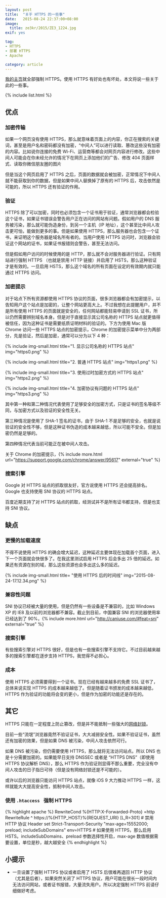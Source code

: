 ```yaml
---
layout: post
title:  "关于 HTTPS 的一些事"
date:   2015-08-24 22:37:00+08:00
image:
  title: ze3kr/2015/ZE3_1224.jpg
exif: yes

tag: 
- HTTPS
- 部署 HTTPS
- Apache

category: article
---
```

[我的主页](/)就全部强制 HTTPS。使用 HTTPS 有好处也有坏处，本文将说一些关于此的一些事。

{% include list.html %}

## 优点

### 加密传输

如果一个网页没有使用 HTTPS，那么就意味着页面上的内容，你正在搜索的关键词，甚至是用户名和密码都没有加密，“中间人”可以进行读取、篡改这些没有加密的内容。比如说你连接的免费 Wi-Fi、运营商等都会对网页内容进行修改。这些中间人可能会在你未经允许的情况下在网页上添加他们的广告、修改 404 页面样式、读取你微信朋友圈的图片

但是当这个网页启用了 HTTPS 之后，页面的数据就会被加密，正常情况下中间人就不能获取到你的数据，但是如果中间人替换掉了原有的 HTTPS 后，攻击依然是可能的，所以 HTTPS 还有验证的作用。

### 验证

HTTPS 除了可以加密，同时也必须包含一个证书用于验证，通常浏览器都会检验这个证书，如果证书错误会警告用户正在访问的网站有问题。假如用户的 DNS 服务被污染，那么就可能伪造身份，到另一个主机（IP 地址），这个甚至比中间人攻击更可怕，能做到更多的事。但是如果使用 HTTPS，那么服务器也会包含一个证书，来证明这个服务器是域名所有者的。当用户使用 HTTPS 访问时，浏览器会验证这个网站的证书，如果证书报错则会警告，甚至无法访问。

但是假如用户访问的时候使用的是 HTTP，那么就不会对服务器进行验证。只有网站进行强制 HTTPS （也就是禁用 HTTP 链接）并启用了 HSTS，那么这种验证才是有效的。一旦启用 HSTS，那么这个域名的所有页面在设定的有效期内就只能通过 HTTPS 访问。

### 加密提示

对于站点下所有资源都使用 HTTPS 协议的页面，很多浏览器都会有加密提示，以告知用户这个站点是加密的，让整个网站更高大上。不过我想在此提醒用户，并不是所有使用 HTTPS 的页面就是安全的，任何网站都能轻易申请到 SSL 证书，所以仍然需要辨别域名本身。但是对于直接显示其公司名称的 HTTPS 站点就更值得被信任，因为这种证书是需要纸质证明材料的验证的。下方为使用 Mac 版 Chrome 访问一些 HTTPS 站点的加密提示，Chrome 的加密提示菜单中分为两部分，先是验证，然后是加密，通常可以分为以下 4 种：

{% include img-small.html title="1. 显示公司名称的 HTTPS 站点" img="https0.png" %}

{% include img-small.html title="2. 普通 HTTPS 站点" img="https1.png" %}

{% include img-small.html title="3. 使用过时加密方式的 HTTPS 站点" img="https2.png" %}

{% include img-small.html title="4. 加密协议有问题的 HTTPS 站点" img="https3.png" %}

其中第一种和第二种情况代表使用了足够安全的加密方式，只是证书的签名等级不同，与加密方式以及验证的安全性无关。

第三种情况是使用了 SHA-1 签名的证书，由于 SHA-1 不是足够的安全，也就是说验证的安全性不够，但是这种证书伪造的成本越来越低，所以可能不安全。但是加密仍然是足够的。

第四种情况代表当前可能正在被中间人攻击。

关于 Chrome 的加密提示，{% include more.html url="https://support.google.com/chrome/answer/95617" external="true" %}

### 搜索引擎

Google 对 HTTPS 站点的抓取很友好，官方说使用 HTTPS 还会提高排名。Google 也支持使用 SNI 协议的 HTTPS 站点。

百度近期支持了对 HTTPS 站点的抓取，经测试并不是所有证书都支持，但是也支持 SNI 协议。

## 缺点

### 更慢的加载速度

不得不说使用 HTTPS  的确会增大延迟，这种延迟主要体现在加载首个页面，进入下一个页面就会快很多了。在我这里测试启用 HTTPS 后会多出 25 倍的延迟。如果还有资源在别的域，那么这些资源也会多出这么多的延迟。

{% include img-small.html title= "使用 HTTPS 后的时间线" img="2015-08-24-17.12.34.png" %}

### 兼容性问题

SNI 协议已经被大量的使用，但是仍然有一些设备是不兼容的，比如 Windows XP 的 IE8 及以前的浏览器都不兼容。截止到目前，中国兼容 SNI 的浏览器使用率已经达到了 90%，{% include more.html url="http://caniuse.com/#feat=sni" external="true" %}

### 搜索引擎

有些搜索引擎对 HTTPS 很好，但是也有一些搜索引擎不支持它。不过目前越来越多的搜索引擎都在逐步支持 HTTPS，我觉得不必担心。

### 成本

使用 HTTPS 必须需要得到一个证书。现在已经有越来越多的免费 SSL 证书了，总体来说实现 HTTPS 的成本越来越低了。但是随着证书颁发的成本越来越低，HTTPS 作为验证的功能将会变的更小，但是作为加密的功能还是存在的。

## 其它

HTTPS 只能在一定程度上防止篡改，但是并不能抵制一些强大的[网络封锁](https://zh.wikipedia.org/wiki/%E9%98%B2%E7%81%AB%E9%95%BF%E5%9F%8E)。

目前一些“流氓”浏览器竟然不验证证书，大大减弱安全性。如果不验证证书，虽然还有加密的效果，但是如果 DNS 被污染，中间人攻击依然可行。

如果 DNS 被污染，但仍需要使用 HTTPS，那么就将无法访问站点。所以 DNS 也是十分需要加密的。如果能早日支持 DNSSEC 或者是 “HTTPS DNS”（即使用 HTTPS 协议解析 DNS），那么 HTTPS 作为验证则显得不那么重要，完全没有中间人攻击的日子指日可待（但是没有网络封锁还是不可能的）。

或许以后的浏览器只能访问 HTTPS 站点，就像 iOS 9 大力推动 HTTPS 一样，这样就能大大提高安全性，抵制中间人攻击。

### 使用 `.htaccess ` 强制 HTTPS

{% highlight apache %}
RewriteCond %{HTTP:X-Forwarded-Proto} =http
RewriteRule ^ https://%{HTTP_HOST}%{REQUEST_URI} [L,R=301] # 禁用 HTTP 协议
Header set Strict-Transport-Security "max-age=15552000; preload; includeSubDomains" env=HTTPS # 如果使用 HTTPS，那么启用 HSTS。includeSubDomains、preload 参数选择性开启，max-age 数值根据需要设置，单位是秒，越大越安全
{% endhighlight %}

## 小提示

+ 一旦设置了强制 HTTPS 协议或者启用了 HSTS 后很难再退回 HTTP 协议（尤其是后者），如果突然关闭了 HTTPS 协议，用户可能在很长一段时间内无法访问网站，或者证书报错，大量流失用户。所以决定强制 HTTPS 前请仔细做好考虑。

